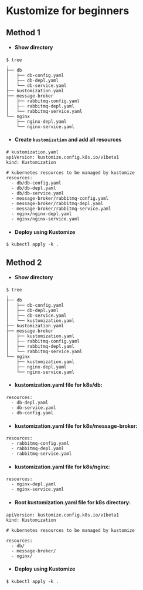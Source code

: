 # Kustomize for beginners

## Method 1

- #### Show directory
```
$ tree
.
├── db
│   ├── db-config.yaml
│   ├── db-depl.yaml
│   └── db-service.yaml
├── kustomization.yaml
├── message-broker
│   ├── rabbitmq-config.yaml
│   ├── rabbitmq-depl.yaml
│   └── rabbitmq-service.yaml
└── nginx
    ├── nginx-depl.yaml
    └── nginx-service.yaml
```

- #### Create `kustomization` and add all resources
```
# kustomization.yaml
apiVersion: kustomize.config.k8s.io/v1beta1
kind: Kustomization

# kubernetes resources to be managed by kustomize
resources:
  - db/db-config.yaml
  - db/db-depl.yaml
  - db/db-service.yaml
  - message-broker/rabbitmq-config.yaml
  - message-broker/rabbitmq-depl.yaml
  - message-broker/rabbitmq-service.yaml
  - nginx/nginx-depl.yaml
  - nginx/nginx-service.yaml
```

- #### Deploy using Kustomize
```
$ kubectl apply -k .
```

## Method 2

- #### Show directory
```
$ tree
.
├── db
│   ├── db-config.yaml
│   ├── db-depl.yaml
│   ├── db-service.yaml
│   └── kustomization.yaml
├── kustomization.yaml
├── message-broker
│   ├── kustomization.yaml
│   ├── rabbitmq-config.yaml
│   ├── rabbitmq-depl.yaml
│   └── rabbitmq-service.yaml
└── nginx
    ├── kustomization.yaml
    ├── nginx-depl.yaml
    └── nginx-service.yaml
```

- #### kustomization.yaml file for k8s/db:
```
resources:
  - db-depl.yaml
  - db-service.yaml
  - db-config.yaml
```

- #### kustomization.yaml file for k8s/message-broker:
```
resources:
  - rabbitmq-config.yaml
  - rabbitmq-depl.yaml
  - rabbitmq-service.yaml
```

- #### kustomization.yaml file for k8s/nginx:
```
resources:
  - nginx-depl.yaml
  - nginx-service.yaml
```

- #### Root kustomization.yaml file for k8s directory:
```
apiVersion: kustomize.config.k8s.io/v1beta1
kind: Kustomization

# kubernetes resources to be managed by kustomize

resources:
  - db/
  - message-broker/
  - nginx/
```

- #### Deploy using Kustomize
```
$ kubectl apply -k .
```